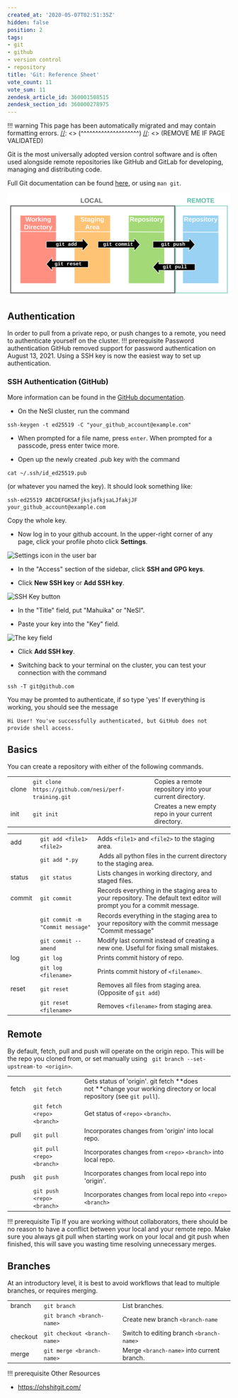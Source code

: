 ```yaml
---
created_at: '2020-05-07T02:51:35Z'
hidden: false
position: 2
tags:
- git
- github
- version control
- repository
title: 'Git: Reference Sheet'
vote_count: 11
vote_sum: 11
zendesk_article_id: 360001508515
zendesk_section_id: 360000278975
---
```




[//]: <> (REMOVE ME IF PAGE VALIDATED)
[//]: <> (vvvvvvvvvvvvvvvvvvvv)
!!! warning
    This page has been automatically migrated and may contain formatting errors.
[//]: <> (^^^^^^^^^^^^^^^^^^^^)
[//]: <> (REMOVE ME IF PAGE VALIDATED)

Git is the most universally adopted version control software and is
often used alongside remote repositories like GitHub and GitLab for
developing, managing and distributing code.

Full Git documentation can be
found [here](https://git-scm.com/docs/git), or using `man git`.

![Git\_Diagram.svg](../../assets/images/Git-Reference_Sheet.svg)

## Authentication

In order to pull from a private repo, or push changes to a remote, you
need to authenticate yourself on the cluster.
!!! prerequisite Password authentication
GitHub removed support for password authentication on August 13, 2021.
Using a SSH key is now the easiest way to set up authentication.

### SSH Authentication (GitHub)

More information can be found in the [GitHub
documentation](https://docs.github.com/en/authentication/connecting-to-github-with-ssh/generating-a-new-ssh-key-and-adding-it-to-the-ssh-agent).

-   On the NeSI cluster, run the command

``` sl
ssh-keygen -t ed25519 -C "your_github_account@example.com"
```

-   When prompted for a file name, press `enter`. When prompted for a
passcode, press enter twice more.

-   Open up the newly created .pub key with the command

``` sl
cat ~/.ssh/id_ed25519.pub
```

(or whatever you named the key). It should look something like:

``` sl
ssh-ed25519 ABCDEFGKSAfjksjafkjsaLJfakjJF your_github_account@example.com
```

Copy the whole key.

-   Now log in to your github account. In the upper-right corner of any
page, click your profile photo click **Settings**.

![Settings icon in the user
bar](../../assets/images/Git-Reference_Sheet.png)

-   In the "Access" section of the sidebar, click **SSH and GPG keys**.

-   Click **New SSH key** or **Add SSH key**.

![SSH Key button](../../assets/images/Git-Reference_Sheet_0.png)

-   In the "Title" field, put "Mahuika" or "NeSI".

-   Paste your key into the "Key" field.

![The key field](../../assets/images/Git-Reference_Sheet_1.png)

-   Click **Add SSH key**.

-   Switching back to your terminal on the cluster, you can test your
connection with the command

``` sl
ssh -T git@github.com
```

You may be promted to authenticate, if so type 'yes'
If everything is working, you should see the message

``` sl
Hi User! You've successfully authenticated, but GitHub does not provide shell access.
```

## Basics

You can create a repository with either of the following commands.

|       |                                                       |                                                         |
|-------|-------------------------------------------------------|---------------------------------------------------------|
| clone | `git clone https://github.com/nesi/perf-training.git` | Copies a remote repository into your current directory. |
| init  | `git init`                                            | Creates a new empty repo in your current directory.     |



|         |                                  |                                                                                                                          |
|---------|----------------------------------|--------------------------------------------------------------------------------------------------------------------------|
| add     | `git add <file1> <file2>`        | Adds `<file1>` and `<file2>` to the staging area.                                                                        |
|         | `git add *.py`                   |  Adds all python files in the current directory to the staging area.                                                     |
| status  | `git status`                     | Lists changes in working directory, and staged files.                                                                    |
| commit  | `git commit`                     | Records everything in the staging area to your repository. The default text editor will prompt you for a commit message. |
|         | `git commit -m "Commit message"` | Records everything in the staging area to your repository with the commit message "Commit message"                       |
|         | `git commit --amend`             | Modify last commit instead of creating a new one. Useful for fixing small mistakes.                                      |
| log     | `git log`                        | Prints commit history of repo.                                                                                           |
|         | `git log <filename>`             | Prints commit history of `<filename>`.                                                                                   |
| reset   | `git reset`                      | Removes all files from staging area. (Opposite of `git add`)                                                             |
|         | `git reset <filename>`           | Removes `<filename>` from staging area.                                                                                  |

## Remote

By default, fetch, pull and push will operate on the origin repo. This
will be the repo you cloned from, or set manually using
` git branch --set-upstream-to <origin>`.

|        |                             |                                                                                                                      |
|--------|-----------------------------|----------------------------------------------------------------------------------------------------------------------|
| fetch  | `git fetch`                 | Gets status of 'origin'. git fetch **does not **change your working directory or local repository (see `git pull`).  |
|        | `git fetch <repo> <branch>` | Get status of `<repo>` `<branch>`.                                                                                   |
| pull   | `git pull`                  | Incorporates changes from 'origin' into local repo.                                                                  |
|        | `git pull <repo> <branch>`  | Incorporates changes from `<repo>` `<branch>` into local repo.                                                       |
| push   | `git push`                  | Incorporates changes from local repo into 'origin'.                                                                  |
|        | `git push <repo> <branch>`  | Incorporates changes from local repo into `<repo>` `<branch>`                                                        |
!!! prerequisite Tip
If you are working without collaborators, there should be no reason to
have a conflict between your local and your remote repo. Make sure you
always git pull when starting work on your local and git push when
finished, this will save you wasting time resolving unnecessary
merges.

## Branches

At an introductory level, it is best to avoid workflows that lead to
multiple branches, or requires merging.

|          |                              |                                            |
|----------|------------------------------|--------------------------------------------|
| branch   | `git branch`                 | List branches.                             |
|          | `git branch <branch-name>`   | Create new branch `<branch-name`           |
| checkout | `git checkout <branch-name>` | Switch to editing branch `<branch-name>`   |
| merge    | `git merge <branch-name>`    | Merge `<branch-name>` into current branch. |
!!! prerequisite Other Resources
-   <https://ohshitgit.com/>